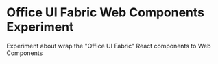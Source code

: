 # Office UI Fabric Web Components Experiment
Experiment about wrap the "Office UI Fabric" React components to Web Components
